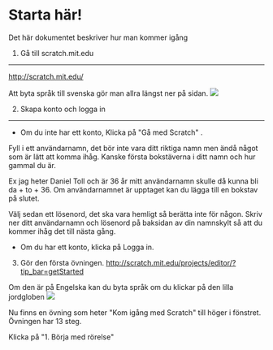 Starta här!
===========

Det här dokumentet beskriver hur man kommer igång

1. Gå till scratch.mit.edu
--------------------------
http://scratch.mit.edu/

Att byta språk till svenska gör man allra längst ner på sidan.
![](https://raw.githubusercontent.com/dntoll/scratch_coderdojo/master/bilder/byt_spr%C3%A5k_p%C3%A5_hemsidan.png)

2. Skapa konto och logga in
---------------------------

 * Om du inte har ett konto, Klicka på "Gå med Scratch" .

Fyll i ett användarnamn, det bör inte vara ditt riktiga namn men ändå något som är lätt att komma ihåg.
Kanske första bokstäverna i ditt namn och hur gammal du är.

Ex jag heter Daniel Toll och är 36 år mitt användarnamn skulle då kunna bli da + to + 36.
Om användarnamnet är upptaget kan du lägga till en bokstav på slutet.

Välj sedan ett lösenord, det ska vara hemligt så berätta inte för någon. Skriv ner ditt användarnamn och lösenord på baksidan av din namnskylt så att du kommer ihåg det till nästa gång.

 * Om du har ett konto, klicka på Logga in.
 
3. Gör den första övningen.
http://scratch.mit.edu/projects/editor/?tip_bar=getStarted

Om den är på Engelska kan du byta språk om du klickar på den lilla jordgloben
![](https://raw.githubusercontent.com/dntoll/scratch_coderdojo/master/bilder/byt_spr%C3%A5k_i_scratch.png)

Nu finns en övning som heter "Kom igång med Scratch" till höger i fönstret. Övningen har 13 steg.

Klicka på "1. Börja med rörelse"
